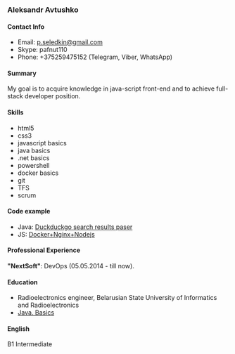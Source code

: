 ### Aleksandr Avtushko

#### Contact Info

-   Email: p.seledkin@gmail.com
-   Skype: pafnut110
-   Phone: +375259475152 (Telegram, Viber, WhatsApp)

#### Summary

My goal is to acquire knowledge in java-script  front-end and to achieve full-stack developer position.

#### Skills

*  html5
 * css3
  * javascript basics
  * java basics
  * .net basics
  * powershell
  * docker basics
  * git
  * TFS
  * scrum 
  


#### Code example

* Java: [Duckduckgo search results paser](https://github.com/PSeledkin/JSOUP/blob/master/src/main/java/Seledkin/DuckDuckGoSearch.java)
* JS: [Docker+Nginx+Nodejs](https://github.com/PSeledkin/docker_nginx_nodejs)


#### Professional  Experience

**"NextSoft"**: DevOps (05.05.2014 - till now).


#### Education

-   Radioelectronics engineer, Belarusian State University of Informatics and Radioelectronics
-   [ Java. Basics](https://stepik.org/course/187/syllabus)

#### English

B1 Intermediate